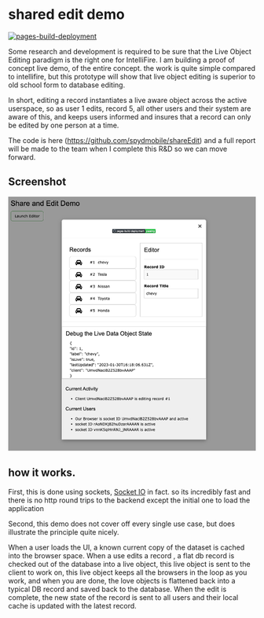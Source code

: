 # shared edit demo

[![pages-build-deployment](https://github.com/spydmobile/shareEdit/actions/workflows/pages/pages-build-deployment/badge.svg)](https://github.com/spydmobile/shareEdit/actions/workflows/pages/pages-build-deployment)

Some research and development is required to be sure that the Live Object Editing paradigm is the right one for IntelliFire. I am building a proof of concept live demo, of the entire concept. the work is quite simple compared to intellifire, but this prototype will show that live object editing is superior to old school form to database editing.

In short, editing a record instantiates a live aware object across the active userspace, so as user 1 edits, record 5, all other users and their system are aware of this, and keeps users informed and insures that a record can only be edited by one person at a time.

The code is here (https://github.com/spydmobile/shareEdit) and a full report will be made to the team when I complete this R&D so we can move forward.

## Screenshot

![app screenshot](public/images/app_screenshot.png)

## how it works.

First, this is done using sockets, [Socket IO](https://socket.io/) in fact. so its incredibly fast and there is no http round trips to the backend except the initial one to load the application

Second, this demo does not cover off every single use case, but does illustrate the principle quite nicely.

When a user loads the UI, a known current copy of the dataset is cached into the browser space. When a use edits a record , a flat db record is  checked out of the database into a live object, this live object is sent to the client to work on, this live object keeps all the browsers in the loop as you work, and when you are done, the love objects is flattened back into a typical DB record and saved back to the database. When the edit is complete, the new state of the record is sent to all users and their local cache is updated with the latest record.
